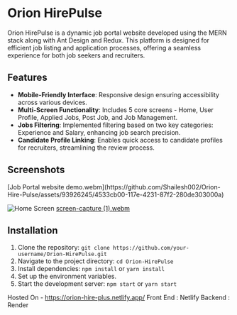   <h1>Orion HirePulse</h1>
  <p>
    Orion HirePulse is a dynamic job portal website developed using the MERN stack along with Ant Design and Redux. This platform is designed for efficient job listing and application processes, offering a seamless experience for both job seekers and recruiters.
  </p>

  <h2>Features</h2>
  <ul>
    <li><strong>Mobile-Friendly Interface</strong>: Responsive design ensuring accessibility across various devices.</li>
    <li><strong>Multi-Screen Functionality</strong>: Includes 5 core screens - Home, User Profile, Applied Jobs, Post Job, and Job Management.</li>
    <li><strong>Jobs Filtering</strong>: Implemented filtering based on two key categories: Experience and Salary, enhancing job search precision.</li>
    <li><strong>Candidate Profile Linking</strong>: Enables quick access to candidate profiles for recruiters, streamlining the review process.</li>
  </ul>

  <h2>Screenshots</h2>
  <!-- Insert screenshots or GIFs showcasing different parts of the website here -->
[Job Portal website demo.webm](https://github.com/Shailesh002/Orion-Hire-Pulse/assets/93926245/4533cb00-117e-4231-87f2-280de303000a)

![Home Screen](https://github.com/Shailesh002/Orion-Hire-Pulse/assets/93926245/9b00ee6b-64d5-4cda-a696-4eb4858bb771)
[screen-capture (1).webm](https://github.com/Shailesh002/Orion-Hire-Pulse/assets/93926245/fa8e7d7a-9a09-4bfa-ab59-cba1700837ac)

  <h2>Installation</h2>
  <ol>
    <li>Clone the repository: <code>git clone https://github.com/your-username/Orion-HirePulse.git</code></li>
    <li>Navigate to the project directory: <code>cd Orion-HirePulse</code></li>
    <li>Install dependencies: <code>npm install</code> or <code>yarn install</code></li>
    <li>Set up the environment variables.</li>
    <li>Start the development server: <code>npm start</code> or <code>yarn start</code></li>
  </ol>

  <!-- Include more sections as needed -->
Hosted On - https://orion-hire-plus.netlify.app/
Front End : Netlify 
Backend : Render
